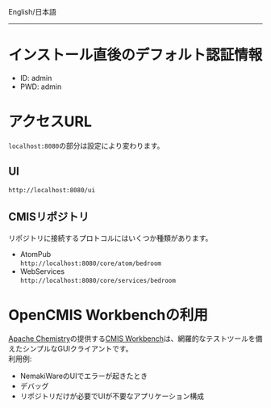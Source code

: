 English/日本語 
***
# インストール直後のデフォルト認証情報
- ID: admin
- PWD: admin

# アクセスURL
`localhost:8080`の部分は設定により変わります。
## UI
`http://localhost:8080/ui`

## CMISリポジトリ
リポジトリに接続するプロトコルにはいくつか種類があります。  
- AtomPub  
`http://localhost:8080/core/atom/bedroom`
- WebServices  
`http://localhost:8080/core/services/bedroom`

# OpenCMIS Workbenchの利用
[Apache Chemistry](http://chemistry.apache.org/)の提供する[CMIS Workbench](https://chemistry.apache.org/java/developing/tools/dev-tools-workbench.html)は、網羅的なテストツールを備えたシンプルなGUIクライアントです。  
利用例:  
- NemakiWareのUIでエラーが起きたとき 
- デバッグ
- リポジトリだけが必要でUIが不要なアプリケーション構成